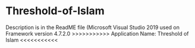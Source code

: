 # Threshold-of-Islam
Description is in the ReadME file (Microsoft Visual Studio 2019 used on Framework version 4.7.2.0 >>>>>>>>>>> Application Name: Threshold of Islam &lt;&lt;&lt;&lt;&lt;&lt;&lt;&lt;&lt;&lt;&lt;
